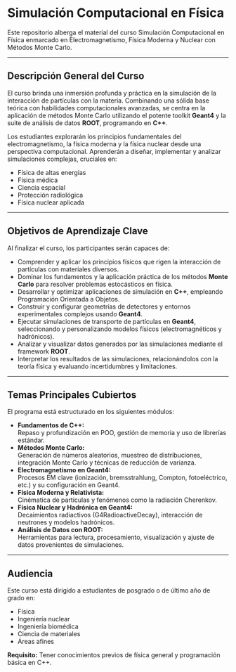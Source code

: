# Simulación Computacional en Física

Este repositorio alberga el material del curso Simulación Computacional en Física enmarcado en Electromagnetismo, Física Moderna y Nuclear con Métodos Monte Carlo.

---

## Descripción General del Curso

El curso brinda una inmersión profunda y práctica en la simulación de la interacción de partículas con la materia. Combinando una sólida base teórica con habilidades computacionales avanzadas, se centra en la aplicación de métodos Monte Carlo utilizando el potente toolkit **Geant4** y la suite de análisis de datos **ROOT**, programando en **C++**.

Los estudiantes explorarán los principios fundamentales del electromagnetismo, la física moderna y la física nuclear desde una perspectiva computacional. Aprenderán a diseñar, implementar y analizar simulaciones complejas, cruciales en:

- Física de altas energías
- Física médica
- Ciencia espacial
- Protección radiológica
- Física nuclear aplicada

---

## Objetivos de Aprendizaje Clave

Al finalizar el curso, los participantes serán capaces de:

- Comprender y aplicar los principios físicos que rigen la interacción de partículas con materiales diversos.
- Dominar los fundamentos y la aplicación práctica de los métodos **Monte Carlo** para resolver problemas estocásticos en física.
- Desarrollar y optimizar aplicaciones de simulación en **C++**, empleando Programación Orientada a Objetos.
- Construir y configurar geometrías de detectores y entornos experimentales complejos usando **Geant4**.
- Ejecutar simulaciones de transporte de partículas en **Geant4**, seleccionando y personalizando modelos físicos (electromagnéticos y hadrónicos).
- Analizar y visualizar datos generados por las simulaciones mediante el framework **ROOT**.
- Interpretar los resultados de las simulaciones, relacionándolos con la teoría física y evaluando incertidumbres y limitaciones.

---

## Temas Principales Cubiertos

El programa está estructurado en los siguientes módulos:

- **Fundamentos de C++:**  
  Repaso y profundización en POO, gestión de memoria y uso de librerías estándar.
- **Métodos Monte Carlo:**  
  Generación de números aleatorios, muestreo de distribuciones, integración Monte Carlo y técnicas de reducción de varianza.
- **Electromagnetismo en Geant4:**  
  Procesos EM clave (ionización, bremsstrahlung, Compton, fotoeléctrico, etc.) y su configuración en Geant4.
- **Física Moderna y Relativista:**  
  Cinématica de partículas y fenómenos como la radiación Cherenkov.
- **Física Nuclear y Hadrónica en Geant4:**  
  Decaimientos radiactivos (G4RadioactiveDecay), interacción de neutrones y modelos hadrónicos.
- **Análisis de Datos con ROOT:**  
  Herramientas para lectura, procesamiento, visualización y ajuste de datos provenientes de simulaciones.

---

## Audiencia

Este curso está dirigido a estudiantes de posgrado o de último año de grado en:

- Física
- Ingeniería nuclear
- Ingeniería biomédica
- Ciencia de materiales
- Áreas afines

**Requisito:** Tener conocimientos previos de física general y programación básica en C++.

